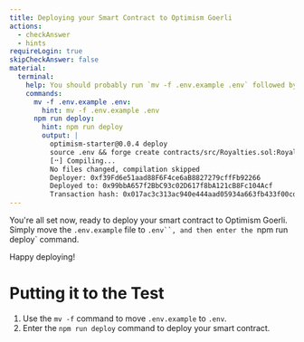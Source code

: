 ```yaml
---
title: Deploying your Smart Contract to Optimism Goerli
actions:
  - checkAnswer
  - hints
requireLogin: true
skipCheckAnswer: false
material:
  terminal:
    help: You should probably run `mv -f .env.example .env` followed by `npm run deploy`.
    commands:
      mv -f .env.example .env:
        hint: mv -f .env.example .env
      npm run deploy:
        hint: npm run deploy
        output: |
          optimism-starter@0.0.4 deploy
          source .env && forge create contracts/src/Royalties.sol:Royalties --rpc-url http://127.0.0.1:8545 --private-key 0xbe0974bec39a17e36ba4a6b4d238ff944bacb478cbed5efcae784d7cf4f2fa80 --legacy --constructor-args Royalties ROYAL 100
          [⠒] Compiling...
          No files changed, compilation skipped
          Deployer: 0xf39Fd6e51aad88F6F4ce6aB8827279cffFb92266
          Deployed to: 0x99bbA657f2BbC93c02D617f8bA121cB8Fc104Acf
          Transaction hash: 0x017ac3c313ac940e444aad05934a663fb433f00cdec3cfe5fcfa3f3a69db435d
---
```


You're all set now, ready to deploy your smart contract to Optimism Goerli. Simply move the `.env.example` file to `.env``, and then enter the `npm run deploy\` command.

Happy deploying!

# Putting it to the Test

1. Use the `mv -f` command to move `.env.example`  to `.env`.
2. Enter the `npm run deploy` command to deploy your smart contract.
